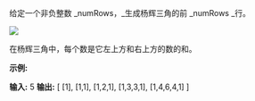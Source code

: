 给定一个非负整数 _numRows，_生成杨辉三角的前 _numRows _行。

![](https://upload.wikimedia.org/wikipedia/commons/0/0d/PascalTriangleAnimated2.gif)

在杨辉三角中，每个数是它左上方和右上方的数的和。

**示例:**

**输入:** 5
**输出:**
\[
     \[1\],
    \[1,1\],
   \[1,2,1\],
  \[1,3,3,1\],
 \[1,4,6,4,1\]
\]